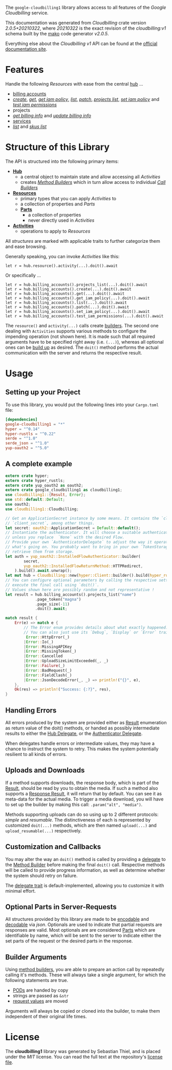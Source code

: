 <!---
DO NOT EDIT !
This file was generated automatically from 'src/mako/api/README.md.mako'
DO NOT EDIT !
-->
The `google-cloudbilling1` library allows access to all features of the *Google Cloudbilling* service.

This documentation was generated from *Cloudbilling* crate version *2.0.5+20210322*, where *20210322* is the exact revision of the *cloudbilling:v1* schema built by the [mako](http://www.makotemplates.org/) code generator *v2.0.5*.

Everything else about the *Cloudbilling* *v1* API can be found at the
[official documentation site](https://cloud.google.com/billing/).
# Features

Handle the following *Resources* with ease from the central [hub](https://docs.rs/google-cloudbilling1/2.0.5+20210322/google_cloudbilling1/Cloudbilling) ... 

* [billing accounts](https://docs.rs/google-cloudbilling1/2.0.5+20210322/google_cloudbilling1/api::BillingAccount)
 * [*create*](https://docs.rs/google-cloudbilling1/2.0.5+20210322/google_cloudbilling1/api::BillingAccountCreateCall), [*get*](https://docs.rs/google-cloudbilling1/2.0.5+20210322/google_cloudbilling1/api::BillingAccountGetCall), [*get iam policy*](https://docs.rs/google-cloudbilling1/2.0.5+20210322/google_cloudbilling1/api::BillingAccountGetIamPolicyCall), [*list*](https://docs.rs/google-cloudbilling1/2.0.5+20210322/google_cloudbilling1/api::BillingAccountListCall), [*patch*](https://docs.rs/google-cloudbilling1/2.0.5+20210322/google_cloudbilling1/api::BillingAccountPatchCall), [*projects list*](https://docs.rs/google-cloudbilling1/2.0.5+20210322/google_cloudbilling1/api::BillingAccountProjectListCall), [*set iam policy*](https://docs.rs/google-cloudbilling1/2.0.5+20210322/google_cloudbilling1/api::BillingAccountSetIamPolicyCall) and [*test iam permissions*](https://docs.rs/google-cloudbilling1/2.0.5+20210322/google_cloudbilling1/api::BillingAccountTestIamPermissionCall)
* projects
 * [*get billing info*](https://docs.rs/google-cloudbilling1/2.0.5+20210322/google_cloudbilling1/api::ProjectGetBillingInfoCall) and [*update billing info*](https://docs.rs/google-cloudbilling1/2.0.5+20210322/google_cloudbilling1/api::ProjectUpdateBillingInfoCall)
* [services](https://docs.rs/google-cloudbilling1/2.0.5+20210322/google_cloudbilling1/api::Service)
 * [*list*](https://docs.rs/google-cloudbilling1/2.0.5+20210322/google_cloudbilling1/api::ServiceListCall) and [*skus list*](https://docs.rs/google-cloudbilling1/2.0.5+20210322/google_cloudbilling1/api::ServiceSkuListCall)




# Structure of this Library

The API is structured into the following primary items:

* **[Hub](https://docs.rs/google-cloudbilling1/2.0.5+20210322/google_cloudbilling1/Cloudbilling)**
    * a central object to maintain state and allow accessing all *Activities*
    * creates [*Method Builders*](https://docs.rs/google-cloudbilling1/2.0.5+20210322/google_cloudbilling1/client::MethodsBuilder) which in turn
      allow access to individual [*Call Builders*](https://docs.rs/google-cloudbilling1/2.0.5+20210322/google_cloudbilling1/client::CallBuilder)
* **[Resources](https://docs.rs/google-cloudbilling1/2.0.5+20210322/google_cloudbilling1/client::Resource)**
    * primary types that you can apply *Activities* to
    * a collection of properties and *Parts*
    * **[Parts](https://docs.rs/google-cloudbilling1/2.0.5+20210322/google_cloudbilling1/client::Part)**
        * a collection of properties
        * never directly used in *Activities*
* **[Activities](https://docs.rs/google-cloudbilling1/2.0.5+20210322/google_cloudbilling1/client::CallBuilder)**
    * operations to apply to *Resources*

All *structures* are marked with applicable traits to further categorize them and ease browsing.

Generally speaking, you can invoke *Activities* like this:

```Rust,ignore
let r = hub.resource().activity(...).doit().await
```

Or specifically ...

```ignore
let r = hub.billing_accounts().projects_list(...).doit().await
let r = hub.billing_accounts().create(...).doit().await
let r = hub.billing_accounts().get(...).doit().await
let r = hub.billing_accounts().get_iam_policy(...).doit().await
let r = hub.billing_accounts().list(...).doit().await
let r = hub.billing_accounts().patch(...).doit().await
let r = hub.billing_accounts().set_iam_policy(...).doit().await
let r = hub.billing_accounts().test_iam_permissions(...).doit().await
```

The `resource()` and `activity(...)` calls create [builders][builder-pattern]. The second one dealing with `Activities` 
supports various methods to configure the impending operation (not shown here). It is made such that all required arguments have to be 
specified right away (i.e. `(...)`), whereas all optional ones can be [build up][builder-pattern] as desired.
The `doit()` method performs the actual communication with the server and returns the respective result.

# Usage

## Setting up your Project

To use this library, you would put the following lines into your `Cargo.toml` file:

```toml
[dependencies]
google-cloudbilling1 = "*"
hyper = "^0.14"
hyper-rustls = "^0.22"
serde = "^1.0"
serde_json = "^1.0"
yup-oauth2 = "^5.0"
```

## A complete example

```Rust
extern crate hyper;
extern crate hyper_rustls;
extern crate yup_oauth2 as oauth2;
extern crate google_cloudbilling1 as cloudbilling1;
use cloudbilling1::{Result, Error};
use std::default::Default;
use oauth2;
use cloudbilling1::Cloudbilling;

// Get an ApplicationSecret instance by some means. It contains the `client_id` and 
// `client_secret`, among other things.
let secret: oauth2::ApplicationSecret = Default::default();
// Instantiate the authenticator. It will choose a suitable authentication flow for you, 
// unless you replace  `None` with the desired Flow.
// Provide your own `AuthenticatorDelegate` to adjust the way it operates and get feedback about 
// what's going on. You probably want to bring in your own `TokenStorage` to persist tokens and
// retrieve them from storage.
let auth = yup_oauth2::InstalledFlowAuthenticator::builder(
        secret,
        yup_oauth2::InstalledFlowReturnMethod::HTTPRedirect,
    ).build().await.unwrap();
let mut hub = Cloudbilling::new(hyper::Client::builder().build(hyper_rustls::HttpsConnector::with_native_roots()), auth);
// You can configure optional parameters by calling the respective setters at will, and
// execute the final call using `doit()`.
// Values shown here are possibly random and not representative !
let result = hub.billing_accounts().projects_list("name")
             .page_token("magna")
             .page_size(-11)
             .doit().await;

match result {
    Err(e) => match e {
        // The Error enum provides details about what exactly happened.
        // You can also just use its `Debug`, `Display` or `Error` traits
         Error::HttpError(_)
        |Error::Io(_)
        |Error::MissingAPIKey
        |Error::MissingToken(_)
        |Error::Cancelled
        |Error::UploadSizeLimitExceeded(_, _)
        |Error::Failure(_)
        |Error::BadRequest(_)
        |Error::FieldClash(_)
        |Error::JsonDecodeError(_, _) => println!("{}", e),
    },
    Ok(res) => println!("Success: {:?}", res),
}

```
## Handling Errors

All errors produced by the system are provided either as [Result](https://docs.rs/google-cloudbilling1/2.0.5+20210322/google_cloudbilling1/client::Result) enumeration as return value of
the doit() methods, or handed as possibly intermediate results to either the 
[Hub Delegate](https://docs.rs/google-cloudbilling1/2.0.5+20210322/google_cloudbilling1/client::Delegate), or the [Authenticator Delegate](https://docs.rs/yup-oauth2/*/yup_oauth2/trait.AuthenticatorDelegate.html).

When delegates handle errors or intermediate values, they may have a chance to instruct the system to retry. This 
makes the system potentially resilient to all kinds of errors.

## Uploads and Downloads
If a method supports downloads, the response body, which is part of the [Result](https://docs.rs/google-cloudbilling1/2.0.5+20210322/google_cloudbilling1/client::Result), should be
read by you to obtain the media.
If such a method also supports a [Response Result](https://docs.rs/google-cloudbilling1/2.0.5+20210322/google_cloudbilling1/client::ResponseResult), it will return that by default.
You can see it as meta-data for the actual media. To trigger a media download, you will have to set up the builder by making
this call: `.param("alt", "media")`.

Methods supporting uploads can do so using up to 2 different protocols: 
*simple* and *resumable*. The distinctiveness of each is represented by customized 
`doit(...)` methods, which are then named `upload(...)` and `upload_resumable(...)` respectively.

## Customization and Callbacks

You may alter the way an `doit()` method is called by providing a [delegate](https://docs.rs/google-cloudbilling1/2.0.5+20210322/google_cloudbilling1/client::Delegate) to the 
[Method Builder](https://docs.rs/google-cloudbilling1/2.0.5+20210322/google_cloudbilling1/client::CallBuilder) before making the final `doit()` call. 
Respective methods will be called to provide progress information, as well as determine whether the system should 
retry on failure.

The [delegate trait](https://docs.rs/google-cloudbilling1/2.0.5+20210322/google_cloudbilling1/client::Delegate) is default-implemented, allowing you to customize it with minimal effort.

## Optional Parts in Server-Requests

All structures provided by this library are made to be [encodable](https://docs.rs/google-cloudbilling1/2.0.5+20210322/google_cloudbilling1/client::RequestValue) and 
[decodable](https://docs.rs/google-cloudbilling1/2.0.5+20210322/google_cloudbilling1/client::ResponseResult) via *json*. Optionals are used to indicate that partial requests are responses 
are valid.
Most optionals are are considered [Parts](https://docs.rs/google-cloudbilling1/2.0.5+20210322/google_cloudbilling1/client::Part) which are identifiable by name, which will be sent to 
the server to indicate either the set parts of the request or the desired parts in the response.

## Builder Arguments

Using [method builders](https://docs.rs/google-cloudbilling1/2.0.5+20210322/google_cloudbilling1/client::CallBuilder), you are able to prepare an action call by repeatedly calling it's methods.
These will always take a single argument, for which the following statements are true.

* [PODs][wiki-pod] are handed by copy
* strings are passed as `&str`
* [request values](https://docs.rs/google-cloudbilling1/2.0.5+20210322/google_cloudbilling1/client::RequestValue) are moved

Arguments will always be copied or cloned into the builder, to make them independent of their original life times.

[wiki-pod]: http://en.wikipedia.org/wiki/Plain_old_data_structure
[builder-pattern]: http://en.wikipedia.org/wiki/Builder_pattern
[google-go-api]: https://github.com/google/google-api-go-client

# License
The **cloudbilling1** library was generated by Sebastian Thiel, and is placed 
under the *MIT* license.
You can read the full text at the repository's [license file][repo-license].

[repo-license]: https://github.com/Byron/google-apis-rsblob/main/LICENSE.md
